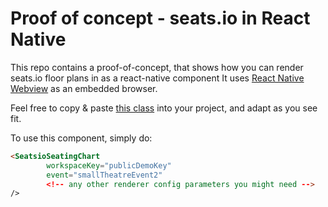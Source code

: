 # Proof of concept - seats.io in React Native

This repo contains a proof-of-concept, that shows how you can render seats.io floor plans in as a react-native component It uses [React Native Webview](https://github.com/react-native-webview/react-native-webview) as an embedded browser.  

Feel free to copy & paste [this class](./SeatsioSeatingChart.js) into your project, and adapt as you see fit. 

To use this component, simply do:

```html
<SeatsioSeatingChart
        workspaceKey="publicDemoKey"
        event="smallTheatreEvent2"
        <!-- any other renderer config parameters you might need -->
/>
```
